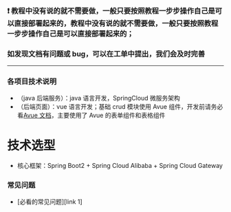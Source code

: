 ### ❗ 教程中没有说的就不需要做，一般只要按照教程一步步操作自己是可以直接部署起来的，教程中没有说的就不需要做，一般只要按照教程一步步操作自己是可以直接部署起来的；

### 如发现文档有问题或 bug，可以在工单中提出，我们会及时完善

---

### 各项目技术说明

- （java 后端服务）：java 语言开发，SpringCloud 微服务架构
- （后端页面）：vue 语言开发；基础 crud 模块使用 Avue 组件，开发前请务必看[Avue 文档][avue]，主要使用了 Avue 的表单组件和表格组件

# 技术选型

- 核心框架：Spring Boot2 + Spring Cloud Alibaba + Spring Cloud Gateway

### 常见问题

- [必看的常见问题][link 1]

[avue]: https://avuejs.com/
[uniapp]: https://uniapp.dcloud.net.cn/README
